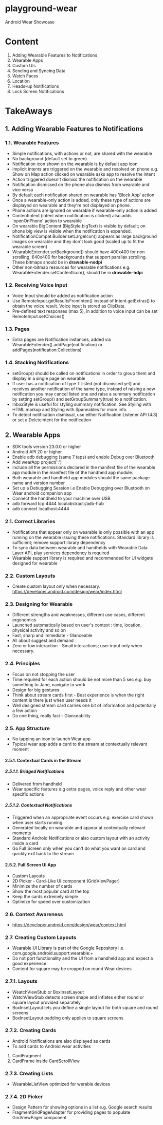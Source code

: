 # playground-wear
Android Wear Showcase

# Content

1. Adding Wearable Features to Notifications
2. Wearable Apps
3. Custom UIs
4. Sending and Syncing Data
5. Watch Faces
6. Location
7. Heads-up Notifications
8. Lock Screen Notifications


# TakeAways

## 1. Adding Wearable Features to Notifications
### 1.1. Wearable Features
* Simple notifications, with actions or not, are shared with the wearable
* No background (default set to green)
* Notification icon shown on the wearable is by default app icon
* Implicit intents are triggered on the wearable and resolved on phone e.g. Show on Map action clicked on wearable asks app to resolve the intent
* Action triggered doesn't dismiss the notification on the wearable
* Notification dismissed on the phone also dismiss from wearable and vice versa
* By default each notification shared on wearable has 'Block App' action
* Once a wearable-only action is added, only these type of actions are displayed on wearable and they're not displayed on phone. 
* Phone actions are ignored on wearable if wearable-only action is added
* ContentIntent (intent when notification is clicked) also adds  'openOnPhone' action to wearable
* On wearable BigContent (BigStyle.bigText) is visible by default; on phone big view is visible when the notification is expanded.
* NotificationCompat.Builder.setLargeIcon() appears as large background images on wearable and they don't look good (scaled up to fit the wearable screen)
* WearableExtender.setBackground() should have 400x400 for non scrolling, 640x400 for backgrounds that support parallax scrolling. These bitmaps should be in **drawable-nodpi**
* Other non-bitmap resources for wearable notifications e.g. WearableExtender.setContentIcon(), should be in **drawable-hdpi**

### 1.2. Receiving Voice Input
* Voice Input should be added as notification action
* Use RemoteInput.getResultsFromInten() instead of Intent.getExtras() to obtain the voice result. Voice input is stored as ClipData.
* Pre-defined text responses (max 5), in addition to voice input can be set RemoteInput.setChoices()

### 1.3. Pages
* Extra pages are Notification instances, added via WearableExtender().addPage(notification) or addPages(notification:Collections)

### 1.4. Stacking Notifications
* setGroup() should be called on notifications in order to group them and display in a single page on wearable
* If user has a notification of type T listed (not dismissed yet) and receives another notification of the same type, instead of raising 
a new notification you may cancel listed one and raise a summary notification by setting setGroup() and setGroupSummary(true) to a notification.
* InboxStyle is useful for styling summary notification. See Styling with HTML markup and Styling with Spannables for more info.
* To detect notification dismissal, use either Notification Listener API (4.3) or set a DeleteIntent for the notification

## 2. Wearable Apps

* SDK tools version 23.0.0 or higher
* Android API 20 or higher
* Enable adb debugging (same 7 taps) and enable Debug over Bluetooth
* Add wearApp project(':<wear-module>')
* Include all the permissions declared in the manifest file of the wearable app module in the manifest file of the handheld app module.
* Both wearable and handheld app modules should the same package name and version number
* Set up a Debugging Session i.e Enable Debugging over Bluetooth on Wear android companion app
* Connect the handheld to your machine over USB
* adb forward tcp:4444 localabstract:/adb-hub
* adb connect localhost:4444
### 2.1. Correct Libraries
* Notifications that appear only on wearable is only possible with an app running on the wearable
issuing these notifications. Standard library is sufficient; remove support library dependency
* To sync data between wearable and handhelds with Wearable Data Layer API, play services dependency is required
* Wearable support library is required and recommended for UI widgets designed for wearable
### 2.2. Custom Layouts
* Create custom layout only when necessary. https://developer.android.com/design/wear/index.html
### 2.3. Designing for Wearable
* Different strengths and weaknesses, different use cases, different ergonomics
* Launched automatically based on user's context : time, location, physical activity and so on
* Fast, sharp and immediate - Glanceable
* All about suggest and demand
* Zero or low interaction - Small interactions; user input only when necessary. 
### 2.4. Principles
* Focus on not stopping the user
* Time required for each action should be not more than 5 sec e.g. buy something to Jane, navigate to work
* Design for big gestures
* Think about stream cards first - Best experience is when the right content is there just when user needs it
* Well designed stream card carries one bit of information and potentially a few action
* Do one thing, really fast - Glanceability
### 2.5. App Structure
* No tapping an icon to launch Wear app
* Typical wear app adds a card to the stream at contextually relevant moment
#### 2.5.1. Contextual Cards in the Stream
##### 2.5.1.1. Bridged Notifications
* Delivered from handheld
* Wear specific features e.g extra pages, voice reply and other wear specific actions
##### 2.5.1.2. Contextual Notifications
* Triggered when an appropriate event occurs e.g. exercise card shown when user starts running
* Generated locally on wearable and appear at contextually relevant moments
* Standard Android Notifications or also custom layout with an activity inside a card
* Go Full Screen only when you can't do what you want on card and quickly exit back to the stream
#### 2.5.2. Full Screen UI App
* Custom Layouts
* 2D Picker - Card-Like UI component (GridViewPager)
* Minimize the number of cards
* Show the most popular card at the top
* Keep the cards extremely simple
* Optimize for speed over customization
### 2.6. Context Awareness
* https://developer.android.com/design/wear/context.html
### 2.7. Creating Custom Layouts
* Wearable UI Library is part of the Google Repository i.e. com.google.android.support:wearable:+
* Do not port functionality and the UI from a handheld app and expect a good experience
* Content for square may be cropped on round Wear devices
### 2.7.1. Layouts
* WeatchViewStub or BoxInsetLayout
* WatchViewStub detects screen shape and inflates either round or square layout provided separately
* BoxInsetLayout lets you define a single layout for both square and round screens
* BoxInsetLayout padding only applies to square screens
### 2.7.2. Creating Cards
* Android Notifications are also displayed as cards
* To add cards to Android wear activities 
1. CardFragment 
2. CardFrame inside CardScrollView
### 2.7.3. Creating Lists
* WearableListView optimized for werable devices
### 2.7.4. 2D Picker
* Design Pattern for showing options in a list e.g. Google search results
* FragmentGridPageAdapter for providing pages to populate GridViewPager component
